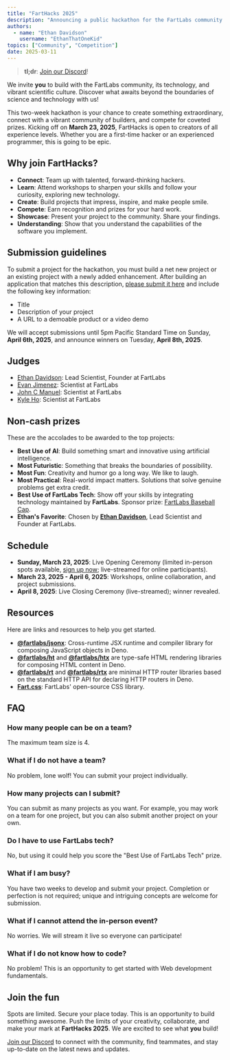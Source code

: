 ```yaml
---
title: "FartHacks 2025"
description: "Announcing a public hackathon for the FartLabs community."
authors:
  - name: "Ethan Davidson"
    username: "EthanThatOneKid"
topics: ["Community", "Competition"]
date: 2025-03-11
---
```


> **tl;dr**: [Join our Discord](https://go.fart.tools/chat)!

We invite **you** to build with the FartLabs community, its technology, and
vibrant scientific culture. Discover what awaits beyond the boundaries of
science and technology with us!

This two-week hackathon is your chance to create something extraordinary,
connect with a vibrant community of builders, and compete for coveted prizes.
Kicking off on **March 23, 2025**, FartHacks is open to creators of all
experience levels. Whether you are a first-time hacker or an experienced
programmer, this is going to be epic.

## Why join FartHacks?

- **Connect**: Team up with talented, forward-thinking hackers.
- **Learn**: Attend workshops to sharpen your skills and follow your curiosity,
  exploring new technology.
- **Create**: Build projects that impress, inspire, and make people smile.
- **Compete**: Earn recognition and prizes for your hard work.
- **Showcase**: Present your project to the community. Share your findings.
- **Understanding**: Show that you understand the capabilities of the software
  you implement.

## Submission guidelines

To submit a project for the hackathon, you must build a net new project or an
existing project with a newly added enhancement. After building an application
that matches this description,
[please submit it here](https://go.fart.tools/hackathon-submit) and include the
following key information:

- Title
- Description of your project
- A URL to a demoable product or a video demo

We will accept submissions until 5pm Pacific Standard Time on Sunday, **April
6th, 2025**, and announce winners on Tuesday, **April 8th, 2025**.

## Judges

- [Ethan Davidson](https://github.com/EthanThatOneKid): Lead Scientist, Founder
  at FartLabs
- [Evan Jimenez](https://github.com/EvanCPSC): Scientist at FartLabs
- [John C Manuel](https://github.com/johncmanuel): Scientist at FartLabs
- [Kyle Ho](https://github.com/KQPH): Scientist at FartLabs

## Non-cash prizes

These are the accolades to be awarded to the top projects:

- **Best Use of AI**: Build something smart and innovative using artificial
  intelligence.
- **Most Futuristic**: Something that breaks the boundaries of possibility.
- **Most Fun**: Creativity and humor go a long way. We like to laugh.
- **Most Practical**: Real-world impact matters. Solutions that solve genuine
  problems get extra credit.
- **Best Use of FartLabs Tech**: Show off your skills by integrating technology
  maintained by **FartLabs**. Sponsor prize:
  [FartLabs Baseball Cap](https://shop.fartlabs.org/products/fartlabs-baseball-cap).
- **Ethan's Favorite**: Chosen by [**Ethan Davidson**](https://etok.me/), Lead
  Scientist and Founder at FartLabs.

## Schedule

- **Sunday, March 23, 2025**: Live Opening Ceremony (limited in-person spots
  available, [sign up now](https://go.fart.tools/hackathon-rsvp); live-streamed
  for online participants).
- **March 23, 2025 - April 6, 2025**: Workshops, online collaboration, and
  project submissions.
- **April 8, 2025**: Live Closing Ceremony (live-streamed); winner revealed.

## Resources

Here are links and resources to help you get started.

- [**@fartlabs/jsonx**](https://github.com/FartLabs/jsonx): Cross-runtime JSX
  runtime and compiler library for composing JavaScript objects in Deno.
- [**@fartlabs/ht**](https://github.com/FartLabs/ht) and
  [**@fartlabs/htx**](https://github.com/FartLabs/htx) are type-safe HTML
  rendering libraries for composing HTML content in Deno.
- [**@fartlabs/rt**](https://github.com/FartLabs/rt) and
  [**@fartlabs/rtx**](https://github.com/FartLabs/rtx) are minimal HTTP router
  libraries based on the standard HTTP API for declaring HTTP routers in Deno.
- [**Fart.css**](https://css.fart.tools/): FartLabs' open-source CSS library.

## FAQ

### How many people can be on a team?

The maximum team size is 4.

### What if I do not have a team?

No problem, lone wolf! You can submit your project individually.

### How many projects can I submit?

You can submit as many projects as you want. For example, you may work on a team
for one project, but you can also submit another project on your own.

### Do I have to use FartLabs tech?

No, but using it could help you score the "Best Use of FartLabs Tech" prize.

### What if I am busy?

You have two weeks to develop and submit your project. Completion or perfection
is not required; unique and intriguing concepts are welcome for submission.

### What if I cannot attend the in-person event?

No worries. We will stream it live so everyone can participate!

### What if I do not know how to code?

No problem! This is an opportunity to get started with Web development
fundamentals.

## Join the fun

Spots are limited. Secure your place today. This is an opportunity to build
something awesome. Push the limits of your creativity, collaborate, and make
your mark at **FartHacks 2025**. We are excited to see what **you** build!

[Join our Discord](https://go.fart.tools/chat) to connect with the community,
find teammates, and stay up-to-date on the latest news and updates.
